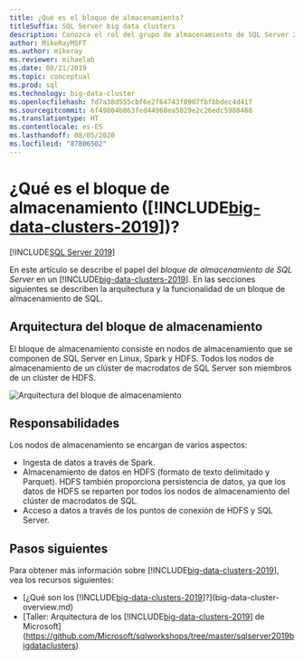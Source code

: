 ```yaml
---
title: ¿Qué es el bloque de almacenamiento?
titleSuffix: SQL Server big data clusters
description: Conozca el rol del grupo de almacenamiento de SQL Server 2019 en un clúster de macrodatos de SQL Server, así como la arquitectura y funcionalidad de un grupo de almacenamiento de SQL.
author: MikeRayMSFT
ms.author: mikeray
ms.reviewer: mihaelab
ms.date: 08/21/2019
ms.topic: conceptual
ms.prod: sql
ms.technology: big-data-cluster
ms.openlocfilehash: fd7a38d555cbf6e2f64743f0907fbfbbdec4d41f
ms.sourcegitcommit: 6f49804b863fed44968ea5829e2c26edc5988468
ms.translationtype: HT
ms.contentlocale: es-ES
ms.lasthandoff: 08/05/2020
ms.locfileid: "87806502"
---
```

# <a name="what-is-the-storage-pool-big-data-clusters-2019"></a>¿Qué es el bloque de almacenamiento ([!INCLUDE[big-data-clusters-2019](../includes/ssbigdataclusters-ss-nover.md)])?

[!INCLUDE[SQL Server 2019](../includes/applies-to-version/sqlserver2019.md)]

En este artículo se describe el papel del *bloque de almacenamiento de SQL Server* en un [!INCLUDE[big-data-clusters-2019](../includes/ssbigdataclusters-ver15.md)]. En las secciones siguientes se describen la arquitectura y la funcionalidad de un bloque de almacenamiento de SQL.

## <a name="storage-pool-architecture"></a>Arquitectura del bloque de almacenamiento

El bloque de almacenamiento consiste en nodos de almacenamiento que se componen de SQL Server en Linux, Spark y HDFS. Todos los nodos de almacenamiento de un clúster de macrodatos de SQL Server son miembros de un clúster de HDFS.

![Arquitectura del bloque de almacenamiento](media/concept-storage-pool/scale-big-data-on-demand.png)

## <a name="responsibilities"></a>Responsabilidades

Los nodos de almacenamiento se encargan de varios aspectos:

- Ingesta de datos a través de Spark.
- Almacenamiento de datos en HDFS (formato de texto delimitado y Parquet). HDFS también proporciona persistencia de datos, ya que los datos de HDFS se reparten por todos los nodos de almacenamiento del clúster de macrodatos de SQL.
- Acceso a datos a través de los puntos de conexión de HDFS y SQL Server.

## <a name="next-steps"></a>Pasos siguientes

Para obtener más información sobre [!INCLUDE[big-data-clusters-2019](../includes/ssbigdataclusters-ss-nover.md)], vea los recursos siguientes:

- [¿Qué son los [!INCLUDE[big-data-clusters-2019](../includes/ssbigdataclusters-ver15.md)]?](big-data-cluster-overview.md)
- [Taller: Arquitectura de los [!INCLUDE[big-data-clusters-2019](../includes/ssbigdataclusters-ss-nover.md)] de Microsoft](https://github.com/Microsoft/sqlworkshops/tree/master/sqlserver2019bigdataclusters)
